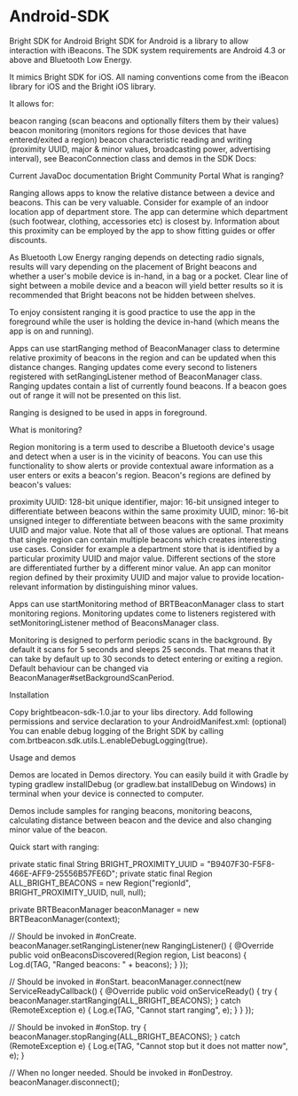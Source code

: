 Android-SDK
===========

Bright SDK for Android Bright SDK for Android is a library to allow interaction with iBeacons. The SDK system requirements are Android 4.3 or above and Bluetooth Low Energy.

It mimics Bright SDK for iOS. All naming conventions come from the iBeacon library for iOS and the Bright iOS library.

It allows for:

beacon ranging (scan beacons and optionally filters them by their values) beacon monitoring (monitors regions for those devices that have entered/exited a region) beacon characteristic reading and writing (proximity UUID, major & minor values, broadcasting power, advertising interval), see BeaconConnection class and demos in the SDK Docs:

Current JavaDoc documentation Bright Community Portal What is ranging?

Ranging allows apps to know the relative distance between a device and beacons. This can be very valuable. Consider for example of an indoor location app of department store. The app can determine which department (such footwear, clothing, accessories etc) is closest by. Information about this proximity can be employed by the app to show fitting guides or offer discounts.

As Bluetooth Low Energy ranging depends on detecting radio signals, results will vary depending on the placement of Bright beacons and whether a user's mobile device is in-hand, in a bag or a pocket. Clear line of sight between a mobile device and a beacon will yield better results so it is recommended that Bright beacons not be hidden between shelves.

To enjoy consistent ranging it is good practice to use the app in the foreground while the user is holding the device in-hand (which means the app is on and running).

Apps can use startRanging method of BeaconManager class to determine relative proximity of beacons in the region and can be updated when this distance changes. Ranging updates come every second to listeners registered with setRangingListener method of BeaconManager class. Ranging updates contain a list of currently found beacons. If a beacon goes out of range it will not be presented on this list.

Ranging is designed to be used in apps in foreground.

What is monitoring?

Region monitoring is a term used to describe a Bluetooth device's usage and detect when a user is in the vicinity of beacons. You can use this functionality to show alerts or provide contextual aware information as a user enters or exits a beacon's region. Beacon's regions are defined by beacon's values:

proximity UUID: 128-bit unique identifier, major: 16-bit unsigned integer to differentiate between beacons within the same proximity UUID, minor: 16-bit unsigned integer to differentiate between beacons with the same proximity UUID and major value. Note that all of those values are optional. That means that single region can contain multiple beacons which creates interesting use cases. Consider for example a department store that is identified by a particular proximity UUID and major value. Different sections of the store are differentiated further by a different minor value. An app can monitor region defined by their proximity UUID and major value to provide location-relevant information by distinguishing minor values.

Apps can use startMonitoring method of BRTBeaconManager class to start monitoring regions. Monitoring updates come to listeners registered with setMonitoringListener method of BeaconsManager class.

Monitoring is designed to perform periodic scans in the background. By default it scans for 5 seconds and sleeps 25 seconds. That means that it can take by default up to 30 seconds to detect entering or exiting a region. Default behaviour can be changed via BeaconManager#setBackgroundScanPeriod.

Installation

Copy brightbeacon-sdk-1.0.jar to your libs directory. Add following permissions and service declaration to your AndroidManifest.xml: (optional) You can enable debug logging of the Bright SDK by calling com.brtbeacon.sdk.utils.L.enableDebugLogging(true).

Usage and demos

Demos are located in Demos directory. You can easily build it with Gradle by typing gradlew installDebug (or gradlew.bat installDebug on Windows) in terminal when your device is connected to computer.

Demos include samples for ranging beacons, monitoring beacons, calculating distance between beacon and the device and also changing minor value of the beacon.

Quick start with ranging:

private static final String BRIGHT_PROXIMITY_UUID = "B9407F30-F5F8-466E-AFF9-25556B57FE6D"; private static final Region ALL_BRIGHT_BEACONS = new Region("regionId", BRIGHT_PROXIMITY_UUID, null, null);

private BRTBeaconManager beaconManager = new BRTBeaconManager(context);

// Should be invoked in #onCreate. beaconManager.setRangingListener(new RangingListener() { @Override public void onBeaconsDiscovered(Region region, List beacons) { Log.d(TAG, "Ranged beacons: " + beacons); } });

// Should be invoked in #onStart. beaconManager.connect(new ServiceReadyCallback() { @Override public void onServiceReady() { try { beaconManager.startRanging(ALL_BRIGHT_BEACONS); } catch (RemoteException e) { Log.e(TAG, "Cannot start ranging", e); } } });

// Should be invoked in #onStop. try { beaconManager.stopRanging(ALL_BRIGHT_BEACONS); } catch (RemoteException e) { Log.e(TAG, "Cannot stop but it does not matter now", e); }

// When no longer needed. Should be invoked in #onDestroy. beaconManager.disconnect();
